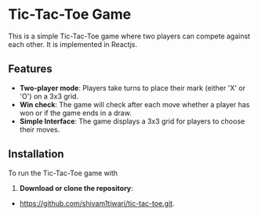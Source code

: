 # Tic-Tac-Toe Game

This is a simple  Tic-Tac-Toe game where two players can compete against each other. It is implemented in Reactjs.

## Features
- **Two-player mode**: Players take turns to place their mark (either 'X' or 'O') on a 3x3 grid.
- **Win check**: The game will check after each move whether a player has won or if the game ends in a draw.
- **Simple Interface**: The game displays a 3x3 grid for players to choose their moves.
  
## Installation

To run the Tic-Tac-Toe game with 

1. **Download or clone the repository**:
   
  - https://github.com/shivam1tiwari/tic-tac-toe.git. 

